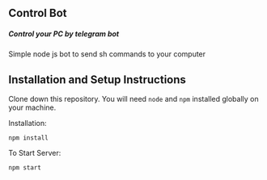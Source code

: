 ## Control Bot

##### Control your PC by telegram bot

Simple node js bot to send sh commands to your computer

## Installation and Setup Instructions

Clone down this repository. You will need `node` and `npm` installed globally on your machine.

Installation:

`npm install`

To Start Server:

`npm start`
